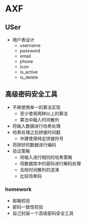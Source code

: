 # AXF

## USer

- 用户表设计
    - username
    - password
    - email
    - phone
    - icon
    - is_active
    - is_delete
    
## 高级密码安全工具

- 不再使用单一的算法实现
    - 至少使用两种以上的算法
    - 算法中融入时间散列
- 将输入数据进行哈希处理
- 哈希处理之后拼接时间戳
    - 中建使用特定拼接符号
- 将拼好的数据进行编码
- 验证策略
    - 将输入进行相同的哈希策略
    - 将数据库中的密码进行解码处理
    - 去除时间散列的混淆
    - 比较哈希码
    
### homework

- 邮箱校验
- 密码一致性校验
- 自己封装一个高级密码安全工具
    
